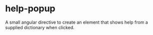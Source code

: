 # help-popup
A small angular directive to create an element that shows help from a supplied dictionary when clicked.
